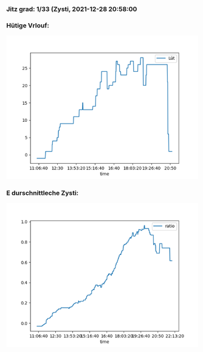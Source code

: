 ### Jitz grad: 1/33 (Zysti, 2021-12-28 20:58:00

### Hütige Vrlouf:
![Graph](Today.png)

### E durschnittleche Zysti:
![Graph](Zysti.png)